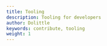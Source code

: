 ```yaml
---
title: Tooling
description: Tooling for developers
author: Dolittle
keywords: contribute, tooling
weight: 1
---
```

